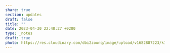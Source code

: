 ```yaml
---
share: true
section: updates
draft: false
title: ""
date: 2023-04-30 22:40:27 +0200
type: _notes
draft: true
photo: https://res.cloudinary.com/dbi2zounq/image/upload/v1682887223/k18huqokzvcsae2gatjf.jpg
---
```




